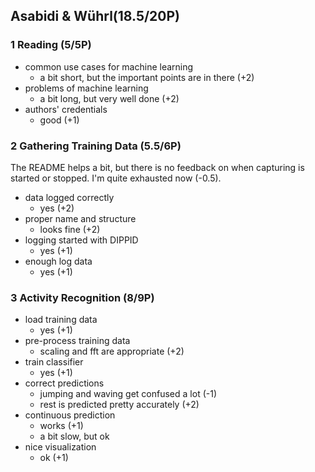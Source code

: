 ## Asabidi & Wührl(18.5/20P)

### 1 Reading (5/5P)

 * common use cases for machine learning
   * a bit short, but the important points are in there (+2)
 * problems of machine learning
   * a bit long, but very well done (+2)
 * authors' credentials
   * good (+1)

### 2 Gathering Training Data (5.5/6P)

The README helps a bit, but there is no feedback on when capturing is started or stopped. I'm quite exhausted now (-0.5).

 * data logged correctly
   * yes (+2)
 * proper name and structure
   * looks fine (+2)
 * logging started with DIPPID
   * yes (+1)
 * enough log data
   * yes (+1)

### 3 Activity Recognition (8/9P)

 * load training data
   * yes (+1)
 * pre-process training data
   * scaling and fft are appropriate (+2)
 * train classifier
   * yes (+1)
 * correct predictions
   * jumping and waving get confused a lot (-1)
   * rest is predicted pretty accurately (+2)
 * continuous prediction
   * works (+1)
   * a bit slow, but ok
 * nice visualization
   * ok (+1)
